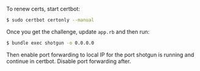 To renew certs, start certbot:

```sh
$ sudo certbot certonly --manual
```

Once you get the challenge, update `app.rb` and then run:

```sh
$ bundle exec shotgun -o 0.0.0.0
```

Then enable port forwarding to local IP for the port shotgun is running and continue in certbot. Disable port forwarding after.
